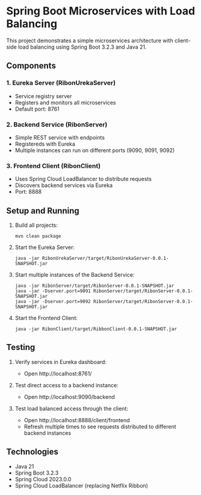 # Spring Boot Microservices with Load Balancing

This project demonstrates a simple microservices architecture with client-side load balancing using Spring Boot 3.2.3 and Java 21.

## Components

### 1. Eureka Server (RibonUrekaServer)
- Service registry server
- Registers and monitors all microservices
- Default port: 8761

### 2. Backend Service (RibonServer)
- Simple REST service with endpoints
- Registereds with Eureka
- Multiple instances can run on different ports (9090, 9091, 9092)

### 3. Frontend Client (RibonClient)
- Uses Spring Cloud LoadBalancer to distribute requests
- Discovers backend services via Eureka
- Port: 8888

## Setup and Running

1. Build all projects:
   ```
   mvn clean package
   ```

2. Start the Eureka Server:
   ```
   java -jar RibonUrekaServer/target/RibonUrekaServer-0.0.1-SNAPSHOT.jar
   ```

3. Start multiple instances of the Backend Service:
   ```
   java -jar RibonServer/target/RibonServer-0.0.1-SNAPSHOT.jar
   java -jar -Dserver.port=9091 RibonServer/target/RibonServer-0.0.1-SNAPSHOT.jar
   java -jar -Dserver.port=9092 RibonServer/target/RibonServer-0.0.1-SNAPSHOT.jar
   ```

4. Start the Frontend Client:
   ```
   java -jar RibonClient/target/RibbonClient-0.0.1-SNAPSHOT.jar
   ```

## Testing

1. Verify services in Eureka dashboard:
   - Open http://localhost:8761/

2. Test direct access to a backend instance:
   - Open http://localhost:9090/backend

3. Test load balanced access through the client:
   - Open http://localhost:8888/client/frontend
   - Refresh multiple times to see requests distributed to different backend instances


## Technologies

- Java 21
- Spring Boot 3.2.3
- Spring Cloud 2023.0.0
- Spring Cloud LoadBalancer (replacing Netflix Ribbon)

